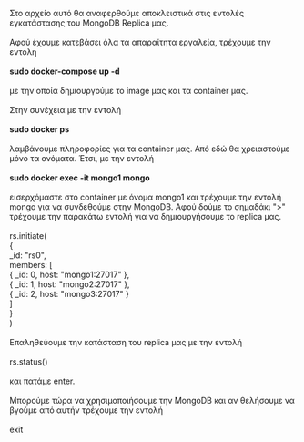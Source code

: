 Στο αρχείο αυτό θα αναφερθούμε αποκλειστικά στις εντολές εγκατάστασης του MongoDB Replica μας. <br/> <br/>
Αφού έχουμε κατεβάσει όλα τα απαραίτητα εργαλεία, τρέχουμε την εντολη <br/> <br/>
**sudo docker-compose up -d** <br/> <br/>
με την οποία δημιουργούμε το image μας και τα container μας. <br/> <br/>
Στην συνέχεια με την εντολή <br/> <br/>
**sudo docker ps** <br/> <br/>
λαμβάνουμε πληροφορίες για τα container μας. Από εδώ θα χρειαστούμε μόνο τα ονόματα. Έτσι, με την εντολή <br/> <br/>
**sudo docker exec -it mongo1 mongo** <br/> <br/>
εισερχόμαστε στο container με όνομα mongo1 και τρέχουμε την εντολή mongo για να συνδεθούμε στην MongoDB. Αφού δούμε το σημαδάκι ">" τρέχουμε την παρακάτω εντολή για να δημιουργήσουμε το replica μας. <br/> <br/>
rs.initiate( <br/>
  { <br/>
    _id: "rs0", <br/>
    members: [ <br/>
      { _id: 0, host: "mongo1:27017" }, <br/>
      { _id: 1, host: "mongo2:27017" }, <br/>
      { _id: 2, host: "mongo3:27017" } <br/>
    ] <br/>
  } <br/>
)<br/> <br/>
Επαληθεύουμε την κατάσταση του replica μας με την εντολή <br/> <br/>
rs.status() <br/> <br/>
και πατάμε enter. <br/> <br/>
Μπορούμε τώρα να χρησιμοποιήσουμε την MongoDB και αν θελήσουμε να βγούμε από αυτήν τρέχουμε την εντολή <br/> <br/>
exit <br/> <br/>

